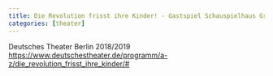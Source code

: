 ```yaml
---
title: Die Revolution frisst ihre Kinder! - Gastspiel Schauspielhaus Graz. Ein Film- und Theaterprojekt von Jan-Christoph Gockel und Ensemble
categories: [theater]
---
```


Deutsches Theater Berlin 2018/2019
https://www.deutschestheater.de/programm/a-z/die_revolution_frisst_ihre_kinder/#
